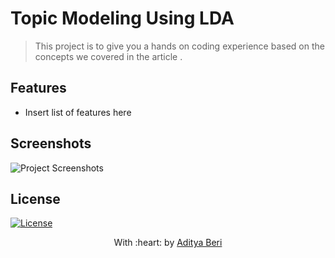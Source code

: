 

# Topic Modeling Using LDA

> <Subtitle>
> This project is to give you a hands on coding experience based on the concepts we covered in the article .





## Features
- Insert list of features here




## Screenshots
<img src="https://github.com/akshatvg/common-entry-test/raw/master/static/img/header.png" alt="Project Screenshots">





## License

[![License](http://img.shields.io/:license-mit-blue.svg?style=flat-square)](http://badges.mit-license.org)

<p align="center">
	With :heart: by <a href="http://www.codechefvit.com" target="_blank">Aditya Beri</a>
</p>
